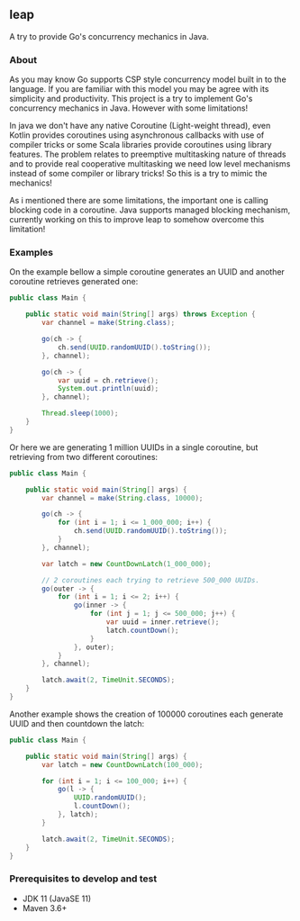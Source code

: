 ## leap
A try to provide Go's concurrency mechanics in Java.

### About
As you may know Go supports CSP style concurrency model built in to the language.
If you are familiar with this model you may be agree with its simplicity and productivity.
This project is a try to implement Go's concurrency mechanics in Java. However with some limitations!

In java we don't have any native Coroutine (Light-weight thread), even Kotlin provides coroutines using
asynchronous callbacks with use of compiler tricks or some Scala libraries provide coroutines using
library features. The problem relates to preemptive multitasking nature of threads and to provide real
cooperative multitasking we need low level mechanisms instead of some compiler or library tricks!
So this is a try to mimic the mechanics!

As i mentioned there are some limitations, the important one is calling blocking code in a coroutine.
Java supports managed blocking mechanism, currently working on this to improve leap to somehow overcome this limitation!

### Examples
On the example bellow a simple coroutine generates an UUID and another coroutine retrieves generated one:
```java
public class Main {

    public static void main(String[] args) throws Exception {
        var channel = make(String.class);

        go(ch -> {
            ch.send(UUID.randomUUID().toString());
        }, channel);

        go(ch -> {
            var uuid = ch.retrieve();
            System.out.println(uuid);
        }, channel);

        Thread.sleep(1000);
    }
}
```

Or here we are generating 1 million UUIDs in a single coroutine, but retrieving from two different coroutines:
```java
public class Main {

    public static void main(String[] args) {
        var channel = make(String.class, 10000);

        go(ch -> {
            for (int i = 1; i <= 1_000_000; i++) {
                ch.send(UUID.randomUUID().toString());
            }
        }, channel);

        var latch = new CountDownLatch(1_000_000);

        // 2 coroutines each trying to retrieve 500_000 UUIDs.
        go(outer -> {
            for (int i = 1; i <= 2; i++) {
                go(inner -> {
                    for (int j = 1; j <= 500_000; j++) {
                        var uuid = inner.retrieve();
                        latch.countDown();
                    }
                }, outer);
            }
        }, channel);

        latch.await(2, TimeUnit.SECONDS);
    }
}
```

Another example shows the creation of 100000 coroutines each generate UUID and then countdown the latch:
```java
public class Main {

    public static void main(String[] args) {
        var latch = new CountDownLatch(100_000);

        for (int i = 1; i <= 100_000; i++) {
            go(l -> {
                UUID.randomUUID();
                l.countDown();
            }, latch);
        }

        latch.await(2, TimeUnit.SECONDS);
    }
}
```

### Prerequisites to develop and test
- JDK 11 (JavaSE 11)
- Maven 3.6+

